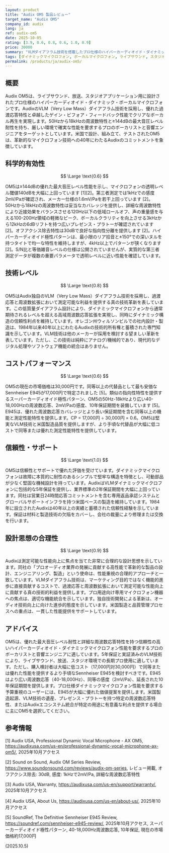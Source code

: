 ```yaml
---
layout: product
title: "Audix OM5 製品レビュー"
target_name: "Audix OM5"
company_id: audix
lang: ja
ref: audix-om5
date: 2025-10-05
rating: [3.9, 0.6, 0.8, 0.6, 1.0, 0.9]
price: 30000
summary: "VLMダイアフラム技術を搭載したプロ仕様のハイパーカーディオイド・ダイナミック・ボーカルマイクロフォン。優れた最大音圧レベル耐性と5年保証による高い信頼性を提供"
tags: [ダイナミックマイクロフォン, ボーカルマイクロフォン, ライブサウンド, スタジオレコーディング, ハイパーカーディオイド, プロオーディオ]
permalink: /products/ja/audix-om5/
---
```


## 概要

Audix OM5は、ライブサウンド、放送、スタジオアプリケーション用に設計されたプロ仕様のハイパーカーディオイド・ダイナミック・ボーカルマイクロフォンです。AudixのVLM（Very Low Mass）ダイアフラム技術を採用し、優れた過渡応答特性と卓越したゲイン・ビフォア・フィードバック性能でクリアなボーカル再生を実現します。50Hzから18kHzの周波数特性と≥144dBの最大音圧レベル耐性を持ち、厳しい環境で確実な性能を要求するプロのボーカリストと音響エンジニアをターゲットとしています。米国で設計、組み立て、テストされたOM5は、革新的なマイクロフォン技術への40年にわたるAudixのコミットメントを象徴しています。

## 科学的有効性

$$ \Large \text{0.6} $$

OM5は≥144dBの優れた最大音圧レベル性能を示し、マイクロフォンの透明レベル閾値140dBを大幅に上回っています [1][2]。第三者測定では1kHzでの感度2mV/Paが確認され、メーカー仕様の1.6mV/Paを若干上回っています [2]。50Hzから18kHzの周波数特性は妥当なカバレッジを提供し、詳細な周波数特性により近接効果をバランスさせる120Hz以下の低域ロールオフ、声の重量感を与える100-200Hz領域の軽微なピーク、ボーカルクラリティを向上させる3kHzから12kHzの6dBリフトを持つ広いプレゼンス・プラトーが確認されています [2]。オフアクシス除去特性は30dBで良好な指向性分離を提供します [2]。ハイパーカーディオイド極性パターンは、最小限のリア拾音と±150°での深いヌルを持つタイトで均一な特性を維持しますが、4kHz以上でパターンが狭くなります [2]。S/N比と等価雑音レベルの仕様は公開されていませんが、実質的な第三者測定データが複数の重要パラメータで透明レベルに近い性能を確認しています。

## 技術レベル

$$ \Large \text{0.8} $$

OM5はAudix独自のVLM（Very Low Mass）ダイアフラム技術を採用し、過渡応答と周波数拡張において測定可能な利益を提供する真の技術革新を表しています。この低質量ダイアフラム設計により、ダイナミックマイクロフォンから通常期待されるレベルを超える高域周波数応答拡張を実現し、同時にダイナミック構造の信頼性利点を維持しています。オレゴン州ウィルソンビルでの社内設計・製造は、1984年以来40年以上にわたるAudixの技術的所有権と蓄積された専門知識を示しています。VLM技術は他のメーカーが採用を検討する望ましい革新を表しています。ただし、この技術は純粋にアナログ/機械的であり、現代的なデジタル処理やソフトウェア機能の統合はありません。

## コストパフォーマンス

$$ \Large \text{0.6} $$

OM5の現在の市場価格は30,000円です。同等以上の代替品として最も安価なSennheiser E945が17,000円で特定されました [5]。類似の指向性特性を提供するスーパーカーディオイド極性パターン、OM5の50Hz-18kHzより広い40-18,000Hzの周波数応答、2mV/Paの感度、10年保証期間を装備しています [5]。E945は、優れた周波数応答カバレッジとより長い保証期間を含む同等以上の機能と測定性能特性を提供します。CP = 17,000円 ÷ 30,000円 = 0.6。OM5は堅実なVLM技術と米国製造品質を提供しますが、より手頃な代替品が大幅に低コストで同等または優れた測定性能特性を提供しています。

## 信頼性・サポート

$$ \Large \text{1.0} $$

OM5は信頼性とサポートで優れた評価を受けています。ダイナミックマイクロフォンは故障に本質的に耐性のあるシンプルで堅牢な構造を特徴とし、可動部品が少なく堅固な機械設計を持っています。AudixはVLMダイナミックマイクロフォンに包括的な5年保証を提供し、業界標準の2年保証期間を大幅に上回っています。同社は営業日24時間応答コミットメントを含む専用返品承認システムとグローバルサポートインフラを持つ米国ベースの製造を維持しています。1984年に設立されたAudixは40年以上の実績と蓄積された信頼性経験を示しています。保証は材料と製造技術の欠陥をカバーし、会社の裁量により修理または交換を行います。

## 設計思想の合理性

$$ \Large \text{0.9} $$

Audixは測定可能な性能向上に焦点を当てた非常に合理的な設計思想を示しています。同社の「プロオーディオ業界の発展に貢献する高性能で革新的な製品の設計、エンジニアリング、製造」という使命は、性能重視の合理的アプローチと一致しています。VLMダイアフラム技術は、マーケティング目的ではなく機能的進歩に直接貢献するコストで、過渡応答と周波数拡張において測定可能な性能向上に貢献する真の技術的利益を提供します。プロ用途向け専用マイクロフォン機器への焦点は、適切な機能統合を示しています。独自技術開発による革新は、オーディオ技術向上に向けた進歩的態度を示しています。米国製造と品質管理プロセスへの重点は、一貫した性能提供をサポートしています。

## アドバイス

OM5は、優れた最大音圧レベル耐性と詳細な周波数応答特性を持つ信頼性の高いハイパーカーディオイド・ダイナミックマイクロフォン性能を要求するプロのボーカリストと音響エンジニアに適しています。5年保証と実証済みのVLM技術により、ライブサウンド、放送、スタジオ環境での長期プロ使用に適しています。ただし、購入検討者は大幅に低コスト（17,000円対30,000円）で同等または優れた性能を提供するより手頃なSennheiser E945を検討すべきです。E945はより広い周波数応答（40-18,000Hz）、同等の感度（2mV/Pa）、延長された10年保証期間を提供します。プロ仕様ダイナミックマイクロフォン性能を要求する予算重視のユーザーには、E945が大幅に優れた価値提案を提供します。米国製造起源、VLM技術の遺産、プレゼンス・プラトーを持つ特定の周波数応答特性、またはAudixエコシステム統合が特定の用途に有意義な利点を提供する場合に主にOM5を選択してください。

## 参考情報

[1] Audix USA, Professional Dynamic Vocal Microphone - AX OM5, https://audixusa.com/us-en/professional-dynamic-vocal-microphone-ax-om5/, 2025年10月アクセス

[2] Sound on Sound, Audix OM Series Review, https://www.soundonsound.com/reviews/audix-om-series, レビュー掲載, オフアクシス除去: 30dB, 感度: 1kHzで2mV/Pa, 詳細な周波数応答特性

[3] Audix USA, Warranty, https://audixusa.com/us-en/support/warranty/, 2025年10月アクセス

[4] Audix USA, About Us, https://audixusa.com/us-en/about-us/, 2025年10月アクセス

[5] SoundRef, The Definitive Sennheiser E945 Review, https://soundref.com/sennheiser-e945-review/, 2025年10月アクセス, スーパーカーディオイド極性パターン, 40-18,000Hz周波数応答, 10年保証, 現在の市場価格約17,000円

(2025.10.5)